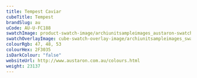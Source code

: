 ```yaml
---
title: Tempest Caviar
cubeTitle: Tempest
brandSlug: au
uCode: AU-U-FC188
swatchImage: product-swatch-image/archiunitsampleimages_austaron-swatch_Tempest_Caviar.jpg
swatchOverlayImage: cube-swatch-overlay-image/archiunitsampleimages_swatch-overlay_austaron.png
colourRgb: 47, 48, 53
colourHex: 2F3035
isDarkColour: "false"
websiteUrl: http://www.austaron.com.au/colours.html
weight: 23137
---
```

